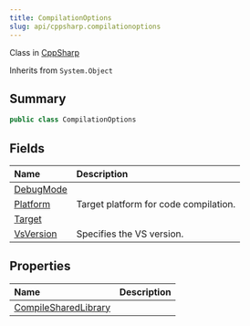 ```yaml
---
title: CompilationOptions
slug: api/cppsharp.compilationoptions
---
```

Class in [CppSharp](/api/cppsharp)

Inherits from `System.Object`

## Summary



```csharp
public class CompilationOptions
```

## Fields

|Name|Description|
|:---|:---|
|[DebugMode](/api/cppsharp/compilationoptions/debugmode)||
|[Platform](/api/cppsharp/compilationoptions/platform)|Target platform for code compilation.|
|[Target](/api/cppsharp/compilationoptions/target)||
|[VsVersion](/api/cppsharp/compilationoptions/vsversion)|Specifies the VS version.|

## Properties

|Name|Description|
|:---|:---|
|[CompileSharedLibrary](/api/cppsharp/compilationoptions/compilesharedlibrary)||

